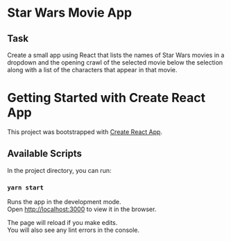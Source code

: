 # Star Wars Movie App

## Task
Create a small app using React that lists the names of Star Wars movies in a dropdown and the opening crawl of the selected movie below the selection along with a list of the characters that appear in that movie.


# Getting Started with Create React App

This project was bootstrapped with [Create React App](https://github.com/facebook/create-react-app).

## Available Scripts

In the project directory, you can run:

### `yarn start`

Runs the app in the development mode.\
Open [http://localhost:3000](http://localhost:3000) to view it in the browser.

The page will reload if you make edits.\
You will also see any lint errors in the console.
